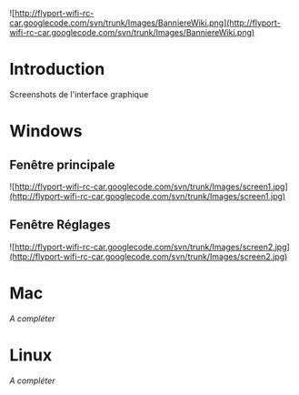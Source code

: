 ![http://flyport-wifi-rc-car.googlecode.com/svn/trunk/Images/BanniereWiki.png](http://flyport-wifi-rc-car.googlecode.com/svn/trunk/Images/BanniereWiki.png)

# Introduction #
Screenshots de l'interface graphique
# Windows #
## Fenêtre principale ##
![http://flyport-wifi-rc-car.googlecode.com/svn/trunk/Images/screen1.jpg](http://flyport-wifi-rc-car.googlecode.com/svn/trunk/Images/screen1.jpg)
## Fenêtre Réglages ##
![http://flyport-wifi-rc-car.googlecode.com/svn/trunk/Images/screen2.jpg](http://flyport-wifi-rc-car.googlecode.com/svn/trunk/Images/screen2.jpg)
# Mac #
<i>A compléter</i>
# Linux #
<i>A compléter</i>